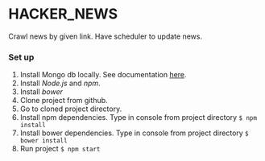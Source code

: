 # HACKER_NEWS

Crawl news by given link.
Have scheduler to update news.


### Set up 
1. Install Mongo db locally. See documentation [here](https://docs.mongodb.com/manual/installation/).
2. Install *Node.js* and *npm*.
3. Install *bower*
3. Clone project from github.
4. Go to cloned project directory. 
5. Install npm dependencies. Type in console from project directory
`$ npm install `
6. Install bower dependencies. Type in console from project directory
`$ bower install `
7. Run project  `$ npm start`
